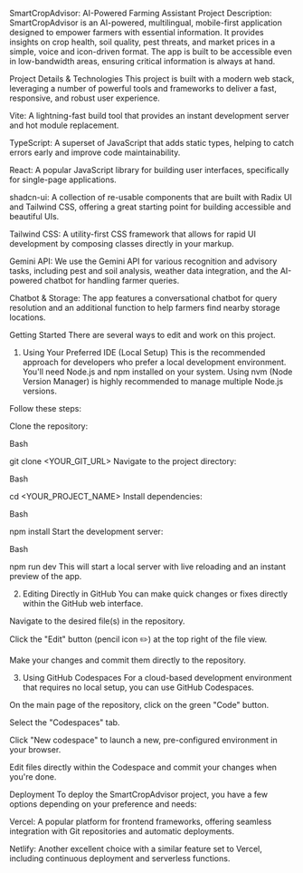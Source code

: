 SmartCropAdvisor: AI-Powered Farming Assistant
Project Description: SmartCropAdvisor is an AI-powered, multilingual, mobile-first application designed to empower farmers with essential information. It provides insights on crop health, soil quality, pest threats, and market prices in a simple, voice and icon-driven format. The app is built to be accessible even in low-bandwidth areas, ensuring critical information is always at hand.

Project Details & Technologies
This project is built with a modern web stack, leveraging a number of powerful tools and frameworks to deliver a fast, responsive, and robust user experience.

Vite: A lightning-fast build tool that provides an instant development server and hot module replacement.

TypeScript: A superset of JavaScript that adds static types, helping to catch errors early and improve code maintainability.

React: A popular JavaScript library for building user interfaces, specifically for single-page applications.

shadcn-ui: A collection of re-usable components that are built with Radix UI and Tailwind CSS, offering a great starting point for building accessible and beautiful UIs.

Tailwind CSS: A utility-first CSS framework that allows for rapid UI development by composing classes directly in your markup.

Gemini API: We use the Gemini API for various recognition and advisory tasks, including pest and soil analysis, weather data integration, and the AI-powered chatbot for handling farmer queries.

Chatbot & Storage: The app features a conversational chatbot for query resolution and an additional function to help farmers find nearby storage locations.

Getting Started
There are several ways to edit and work on this project.

1. Using Your Preferred IDE (Local Setup)
This is the recommended approach for developers who prefer a local development environment. You'll need Node.js and npm installed on your system. Using nvm (Node Version Manager) is highly recommended to manage multiple Node.js versions.

Follow these steps:

Clone the repository:

Bash

git clone <YOUR_GIT_URL>
Navigate to the project directory:

Bash

cd <YOUR_PROJECT_NAME>
Install dependencies:

Bash

npm install
Start the development server:

Bash

npm run dev
This will start a local server with live reloading and an instant preview of the app.

2. Editing Directly in GitHub
You can make quick changes or fixes directly within the GitHub web interface.

Navigate to the desired file(s) in the repository.

Click the "Edit" button (pencil icon ✏️) at the top right of the file view.

Make your changes and commit them directly to the repository.

3. Using GitHub Codespaces
For a cloud-based development environment that requires no local setup, you can use GitHub Codespaces.

On the main page of the repository, click on the green "Code" button.

Select the "Codespaces" tab.

Click "New codespace" to launch a new, pre-configured environment in your browser.

Edit files directly within the Codespace and commit your changes when you're done.

Deployment
To deploy the SmartCropAdvisor project, you have a few options depending on your preference and needs:

Vercel: A popular platform for frontend frameworks, offering seamless integration with Git repositories and automatic deployments.

Netlify: Another excellent choice with a similar feature set to Vercel, including continuous deployment and serverless functions.
